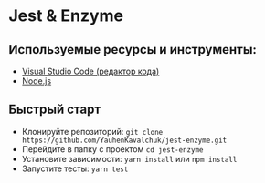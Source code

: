 # Jest & Enzyme

## Используемые ресурсы и инструменты:

- [Visual Studio Code (редактор кода)](https://code.visualstudio.com)
- [Node.js](https://nodejs.org/en/)

## Быстрый старт

- Клонируйте репозиторий: `git clone https://github.com/YauhenKavalchuk/jest-enzyme.git`
- Перейдите в папку с проектом `cd jest-enzyme`
- Установите зависимости: `yarn install` или `npm install`
- Запустите тесты: `yarn test`
